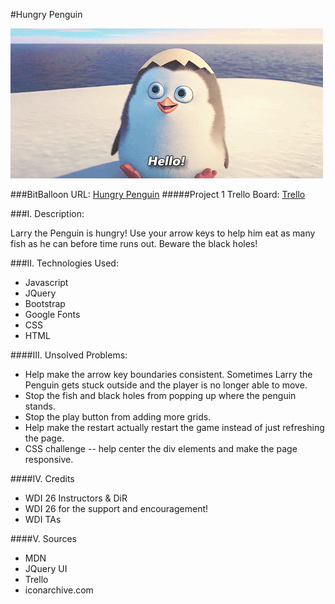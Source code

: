 #Hungry Penguin

![picture alt](giphy.gif)

###BitBalloon URL: [Hungry Penguin](http://hungrypenguin.bitballoon.com)
#####Project 1 Trello Board: [Trello](https://trello.com/b/5a3xKFXq/wdi-project-1)

###I. Description: 

Larry the Penguin is hungry! Use your arrow keys to help him eat as many fish as he can before time runs out. Beware the black holes! 

###II. Technologies Used:

* Javascript
* JQuery
* Bootstrap
* Google Fonts
* CSS
* HTML

####III. Unsolved Problems:

* Help make the arrow key boundaries consistent. Sometimes Larry the Penguin gets stuck outside and the player is no longer able to move. 
* Stop the fish and black holes from popping up where the penguin stands.
* Stop the play button from adding more grids.
* Help make the restart actually restart the game instead of just refreshing the page. 
* CSS challenge -- help center the div elements and make the page responsive.  

####IV. Credits 

* WDI 26 Instructors & DiR
* WDI 26 for the support and encouragement!
* WDI TAs

####V. Sources

* MDN
* JQuery UI
* Trello
* iconarchive.com
